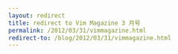 ```yaml
---
layout: redirect
title: redirect to Vim Magazine 3 月号
permalink: /2012/03/31/vimmagazine.html
redirect-to: /blog/2012/03/31/vimmagazine.html
---
```

